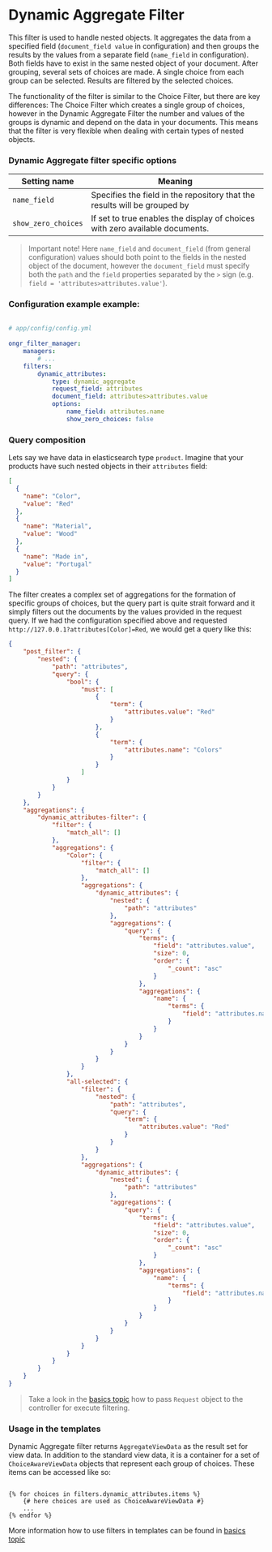 # Dynamic Aggregate Filter

This filter is used to handle nested objects. It aggregates the data from a specified field (`document_field value` 
in configuration) and then groups the results by the values from a separate field (`name_field` in configuration). 
Both fields have to exist in the same nested object of your document. After grouping, several sets of choices are 
made. A single choice from each group can be selected. Results are filtered by the selected choices. 

The functionality of the filter is similar to the Choice Filter, but there are key differences: The Choice Filter 
which creates a single group of choices, however in the Dynamic Aggregate Filter the number and values of the groups 
is dynamic and depend on the data in your documents. This means that the filter is very flexible when dealing with 
certain types of nested objects.

### Dynamic Aggregate filter specific options 

| Setting name           | Meaning                                                                              |
|------------------------|--------------------------------------------------------------------------------------|
| `name_field`           | Specifies the field in the repository that the results will be grouped by            |
| `show_zero_choices`    | If set to true enables the display of choices with zero available documents.         |

> Important note! Here `name_field` and `document_field` (from general configuration) values should both point to 
the fields in the nested object of the document, however the `document_field` must specify both the `path` and the
`field` properties separated by the `>` sign (e.g. `field = 'attributes>attributes.value'`).

### Configuration example example:
  
```yaml
  
# app/config/config.yml
  
ongr_filter_manager:
    managers:
        # ...
    filters:
        dynamic_attributes:
            type: dynamic_aggregate
            request_field: attributes
            document_field: attributes>attributes.value
            options:
                name_field: attributes.name
                show_zero_choices: false
```  

### Query composition

Lets say we have data in elasticsearch type `product`. Imagine that your products
have such nested objects in their `attributes` field:

```json
[
  {
    "name": "Color",
    "value": "Red"
  },
  {
    "name": "Material",
    "value": "Wood"
  },
  {
    "name": "Made in",
    "value": "Portugal"
  }
]
```

The filter creates a complex set of aggregations for the formation of specific groups
of choices, but the query part is quite strait forward and it simply filters out the
documents by the values provided in the request query. If we had the configuration 
specified above and requested `http://127.0.0.1?attributes[Color]=Red`, we would get 
a query like this:

```json
{
    "post_filter": {
        "nested": {
            "path": "attributes",
            "query": {
                "bool": {
                    "must": [
                        {
                            "term": {
                                "attributes.value": "Red"
                            }
                        },
                        {
                            "term": {
                                "attributes.name": "Colors"
                            }
                        }
                    ]
                }
            }
        }
    },
    "aggregations": {
        "dynamic_attributes-filter": {
            "filter": {
                "match_all": []
            },
            "aggregations": {
                "Color": {
                    "filter": {
                        "match_all": []
                    },
                    "aggregations": {
                        "dynamic_attributes": {
                            "nested": {
                                "path": "attributes"
                            },
                            "aggregations": {
                                "query": {
                                    "terms": {
                                        "field": "attributes.value",
                                        "size": 0,
                                        "order": {
                                            "_count": "asc"
                                        }
                                    },
                                    "aggregations": {
                                        "name": {
                                            "terms": {
                                                "field": "attributes.name"
                                            }
                                        }
                                    }
                                }
                            }
                        }
                    }
                },
                "all-selected": {
                    "filter": {
                        "nested": {
                            "path": "attributes",
                            "query": {
                                "term": {
                                    "attributes.value": "Red"
                                }
                            }
                        }
                    },
                    "aggregations": {
                        "dynamic_attributes": {
                            "nested": {
                                "path": "attributes"
                            },
                            "aggregations": {
                                "query": {
                                    "terms": {
                                        "field": "attributes.value",
                                        "size": 0,
                                        "order": {
                                            "_count": "asc"
                                        }
                                    },
                                    "aggregations": {
                                        "name": {
                                            "terms": {
                                                "field": "attributes.name"
                                            }
                                        }
                                    }
                                }
                            }
                        }
                    }
                }
            }
        }
    }
}
```

> Take a look in the [basics topic](http://docs.ongr.io/FilterManagerBundle/Basics) how to pass `Request` object to 
the controller for execute filtering.

### Usage in the templates

Dynamic Aggregate filter returns `AggregateViewData` as the result set for view data. In addition to the standard view
data, it is a container for a set of `ChoiceAwareViewData` objects that represent each group of choices. These items
can be accessed like so:

```twig

{% for choices in filters.dynamic_attributes.items %}
    {# here choices are used as ChoiceAwareViewData #}
    ...
{% endfor %}

```

More information how to use filters in templates can be found in [basics topic](http://docs.ongr.io/FilterManagerBundle/Basics)

